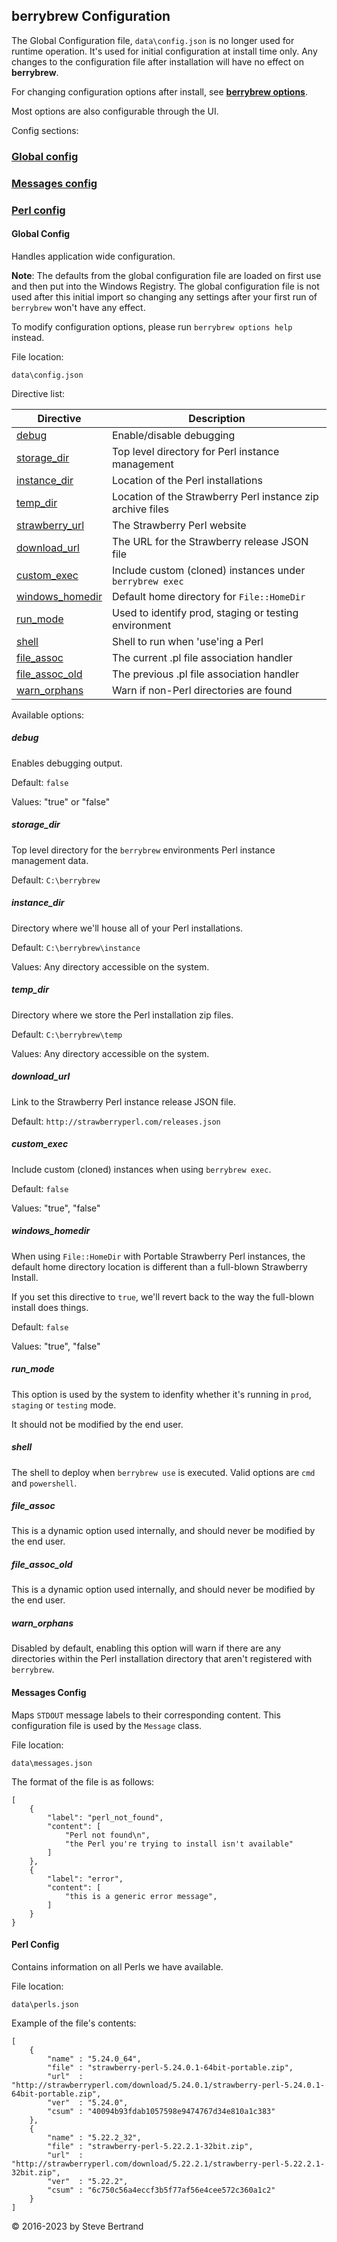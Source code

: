 ## berrybrew Configuration

The Global Configuration file, `data\config.json` is no longer used for runtime
operation. It's used for initial configuration at install time only. Any changes
to the configuration file after installation will have no effect on **berrybrew**.

For changing configuration options after install, see [**berrybrew options**](berrybrew.md#options).

Most options are also configurable through the UI.

Config sections:

### [Global config](#global-config)
### [Messages config](#messages-config)
### [Perl config](#perl-config)

#### Global Config

Handles application wide configuration. 

**Note**: The defaults from the global configuration file  are loaded on first use
and then put into the Windows Registry. The global configuration file is not
used after this initial import so changing any settings after your first run of
`berrybrew` won't have any effect.

To modify configuration options, please run `berrybrew options help` instead.

File location:

    data\config.json

Directive list:

|Directive| Description                                                |
|---|------------------------------------------------------------|   
|[debug](#debug)| Enable/disable debugging                                   |
[storage_dir](#storage_dir)| Top level directory for Perl instance management           |
[instance_dir](#instance_dir)| Location of the Perl installations                         |
[temp_dir](#temp_dir)| Location of the Strawberry Perl instance zip archive files |
[strawberry_url](#strawberry_url)| The Strawberry Perl website                                |
[download_url](#download_url)| The URL for the Strawberry release JSON file               |
[custom_exec](#custom_exec)| Include custom (cloned) instances under `berrybrew exec`   |
[windows_homedir](#windows_homedir)| Default home directory for `File::HomeDir`                 |
[run_mode](#run_mode)| Used to identify prod, staging or testing environment      |
[shell](#shell)| Shell to run when 'use'ing a Perl                          |
[file_assoc](#file_assoc)| The current .pl file association handler                   |
[file_assoc_old](#file_assoc_old)| The previous .pl file association handler                  |
[warn_orphans](#warn_orphans)| Warn if non-Perl directories are found                     |

Available options:

##### debug

Enables debugging output.

Default: `false`

Values: "true" or "false"

##### storage_dir

Top level directory for the `berrybrew` environments Perl instance management
data.

Default: `C:\berrybrew`

##### instance_dir

Directory where we'll house all of your Perl installations. 

Default: `C:\berrybrew\instance`

Values: Any directory accessible on the system.

##### temp_dir

Directory where we store the Perl installation zip files.

Default: `C:\berrybrew\temp`

Values: Any directory accessible on the system.

##### download_url

Link to the Strawberry Perl instance release JSON file.

Default: `http://strawberryperl.com/releases.json`

##### custom_exec

Include custom (cloned) instances when using `berrybrew exec`.

Default: `false`

Values:  "true", "false"

##### windows_homedir

When using `File::HomeDir` with Portable Strawberry Perl instances,
the default home directory location is different than a full-blown
Strawberry Install.

If you set this directive to `true`, we'll revert back to the way
the full-blown install does things.

Default: `false`

Values: "true", "false"

##### run_mode

This option is used by the system to idenfity whether it's running in `prod`,
`staging` or `testing` mode. 

It should not be modified by the end user.

##### shell

The shell to deploy when `berrybrew use` is executed. Valid options are `cmd`
and `powershell`.

##### file_assoc

This is a dynamic option used internally, and should never be modified by the
end user.

##### file_assoc_old

This is a dynamic option used internally, and should never be modified by the
end user.

##### warn_orphans

Disabled by default, enabling this option will warn if there are any directories
within the Perl installation directory that aren't registered with `berrybrew`.

#### Messages Config

Maps `STDOUT` message labels to their corresponding content. This configuration file is used by the `Message` class.

File location:

    data\messages.json

The format of the file is as follows:

    [
        {
            "label": "perl_not_found",
            "content": [
                "Perl not found\n",
                "the Perl you're trying to install isn't available"
            ]
        },
        {
            "label": "error",
            "content": [
                "this is a generic error message",
            ]
        }
    }

#### Perl Config

Contains information on all Perls we have available.

File location:

    data\perls.json

Example of the file's contents:

    [
        {
            "name" : "5.24.0_64",
            "file" : "strawberry-perl-5.24.0.1-64bit-portable.zip",
            "url"  : "http://strawberryperl.com/download/5.24.0.1/strawberry-perl-5.24.0.1-64bit-portable.zip",
            "ver"  : "5.24.0",
            "csum" : "40094b93fdab1057598e9474767d34e810a1c383"
        },
        {
            "name" : "5.22.2_32",
            "file" : "strawberry-perl-5.22.2.1-32bit.zip",
            "url"  : "http://strawberryperl.com/download/5.22.2.1/strawberry-perl-5.22.2.1-32bit.zip",
            "ver"  : "5.22.2",
            "csum" : "6c750c56a4eccf3b5f77af56e4cee572c360a1c2"
        }
    ]

&copy; 2016-2023 by Steve Bertrand